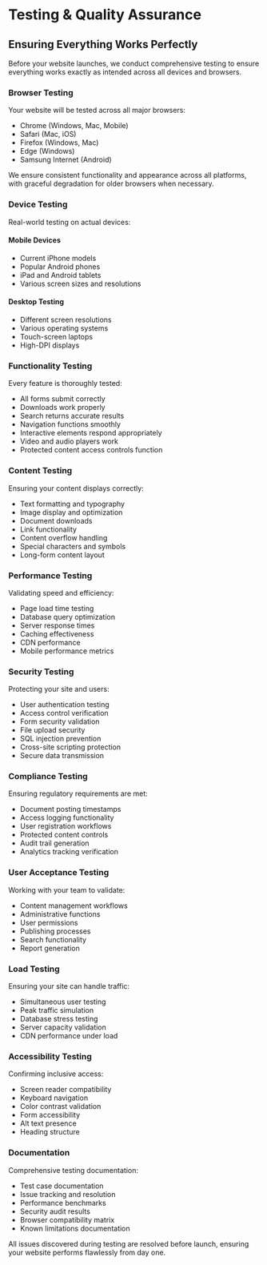 # Testing & Quality Assurance

## Ensuring Everything Works Perfectly

Before your website launches, we conduct comprehensive testing to ensure everything works exactly as intended across all devices and browsers.

### Browser Testing

Your website will be tested across all major browsers:

- Chrome (Windows, Mac, Mobile)
- Safari (Mac, iOS)
- Firefox (Windows, Mac)
- Edge (Windows)
- Samsung Internet (Android)

We ensure consistent functionality and appearance across all platforms, with graceful degradation for older browsers when necessary.

### Device Testing

Real-world testing on actual devices:

#### Mobile Devices
- Current iPhone models
- Popular Android phones
- iPad and Android tablets
- Various screen sizes and resolutions

#### Desktop Testing
- Different screen resolutions
- Various operating systems
- Touch-screen laptops
- High-DPI displays

### Functionality Testing

Every feature is thoroughly tested:

- All forms submit correctly
- Downloads work properly
- Search returns accurate results
- Navigation functions smoothly
- Interactive elements respond appropriately
- Video and audio players work
- Protected content access controls function

### Content Testing

Ensuring your content displays correctly:

- Text formatting and typography
- Image display and optimization
- Document downloads
- Link functionality
- Content overflow handling
- Special characters and symbols
- Long-form content layout

### Performance Testing

Validating speed and efficiency:

- Page load time testing
- Database query optimization
- Server response times
- Caching effectiveness
- CDN performance
- Mobile performance metrics

### Security Testing

Protecting your site and users:

- User authentication testing
- Access control verification
- Form security validation
- File upload security
- SQL injection prevention
- Cross-site scripting protection
- Secure data transmission

### Compliance Testing

Ensuring regulatory requirements are met:

- Document posting timestamps
- Access logging functionality
- User registration workflows
- Protected content controls
- Audit trail generation
- Analytics tracking verification

### User Acceptance Testing

Working with your team to validate:

- Content management workflows
- Administrative functions
- User permissions
- Publishing processes
- Search functionality
- Report generation

### Load Testing

Ensuring your site can handle traffic:

- Simultaneous user testing
- Peak traffic simulation
- Database stress testing
- Server capacity validation
- CDN performance under load

### Accessibility Testing

Confirming inclusive access:

- Screen reader compatibility
- Keyboard navigation
- Color contrast validation
- Form accessibility
- Alt text presence
- Heading structure

### Documentation

Comprehensive testing documentation:

- Test case documentation
- Issue tracking and resolution
- Performance benchmarks
- Security audit results
- Browser compatibility matrix
- Known limitations documentation

All issues discovered during testing are resolved before launch, ensuring your website performs flawlessly from day one.
